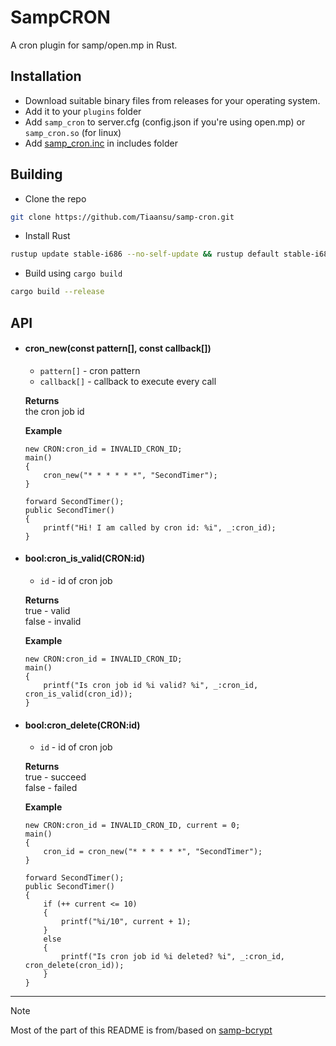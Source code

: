 # SampCRON

A cron plugin for samp/open.mp in Rust.

## Installation
- Download suitable binary files from releases for your operating system.
- Add it to your `plugins` folder
- Add `samp_cron` to server.cfg (config.json if you're using open.mp) or `samp_cron.so` (for linux)
- Add [samp_cron.inc](./include/samp_cron.inc) in includes folder

## Building
- Clone the repo
```bash
git clone https://github.com/Tiaansu/samp-cron.git
```
- Install Rust
```bash
rustup update stable-i686 --no-self-update && rustup default stable-i686
```
- Build using `cargo build`
```bash
cargo build --release
```

## API
* #### cron_new(const pattern[], const callback[])
    * `pattern[]` - cron pattern
    * `callback[]` - callback to execute every call

    **Returns**   
        the cron job id

    **Example**   
    ```Pawn
    new CRON:cron_id = INVALID_CRON_ID;
    main()
    {
        cron_new("* * * * * *", "SecondTimer");
    }
    
    forward SecondTimer();
    public SecondTimer()
    {
        printf("Hi! I am called by cron id: %i", _:cron_id);
    }
    ```

* #### bool:cron_is_valid(CRON:id)
    * `id` - id of cron job

    **Returns**  
        true - valid  
        false - invalid  

    **Example**
    ```Pawn
    new CRON:cron_id = INVALID_CRON_ID;
    main()
    {
        printf("Is cron job id %i valid? %i", _:cron_id, cron_is_valid(cron_id));
    }
    ```

* #### bool:cron_delete(CRON:id)
    * `id` - id of cron job

    **Returns**   
        true - succeed  
        false - failed  

    **Example**
    ```Pawn
    new CRON:cron_id = INVALID_CRON_ID, current = 0;
    main()
    {
        cron_id = cron_new("* * * * * *", "SecondTimer");
    }

    forward SecondTimer();
    public SecondTimer()
    {
        if (++ current <= 10)
        {
            printf("%i/10", current + 1);
        }
        else
        {
            printf("Is cron job id %i deleted? %i", _:cron_id, cron_delete(cron_id));
        }
    }
    ```  

---

> [!NOTE]  
> Most of the part of this README is from/based on [samp-bcrypt](https://github.com/Sreyas-Sreelal/samp-bcrypt)